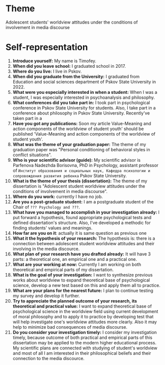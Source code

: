 # Theme

Adolescent students' worldview attitudes under the conditions of involvement in
media discourse

# Self-representation

1. **Introduce yourself:** My name is Timofey. 
2. **When did you leave school:** I graduated school in 2017.
3. **Where do you live:** I live in Pskov.
4. **When did you graduate from the University:** I graduated from Education and social sciences department of Pskov State University in 2022.
5. **What were you especially interested in when a student:** When I was a student, I was especially interested in psychoanalysis and philosophy.
6. **What conferences did you take part in:** I took part in psychological conference in Pskov State University for students. Also, I take part in a conference about philosophy in Pskov State University. Recently've taken part in a 
7. **Have you got any publications:** Soon my article Value-Meaning and action components of the worldview of student youth' should be published 'Value-Meaning and action components of the worldview of student youth'.
8. **What was the theme of your graduation paper:** The theme of my graduation paper was "Personal conditioning of behavioral styles in conflict situations".
9. **Who is your scientific advisor (guide):** My scientific advisor is Parfenova Nadezhda Borisovna, PhD in Psychology, assistant professor of `Институт образования и социальных наук, Кафедра психологии и сопровождения развития ребенка` Pskov State University.
10. **What is the theme of your thesis (dissertation):** The theme of my dissertation is "Adolescent student worldview attitudes under the conditions of involvement in media discourse".
11. **Where do you work:** currently I have no job.
12. **Are you a post-graduate student:** I am a postgraduate student of the Chair of `??? Psychology and ???`.
13. **What have you managed to accomplish in your investigation already:** I put forward a hypothesis, found appropriate psychological tests and defined dissertation's structure. Also, I've developed a methodic for finding students' values and meanings.
14. **How far are you on it**: actually it is same question as previous one
15. **What it the hypothesis of your research:** The hypothesis is: there is a connection between adolescent student worldview attitudes and their involving in the media discource.
16. **What plan of your research have you drafted already:** It will have 3 parts: a theoretical one, an empirical one and a practical one.
17. **What are your working at now:** Currently I am working on both theoretical and empirical parts of my dissertation.
18. **What is the goal of your investigation:** I want to synthesize previous works about worldview to expand theoretical base of psychological science, develop a new test based on this and apply them all to practice.
19. **What are your plans for the nearest future:** I plan to continue testing my survey and develop it further.
20. **Try to appreciate the planned outcome of your research, its theoretical and practical value:** I want to expand theoretical base of psychological science in the worldview field using current development of moral philosophy and to apply it to practice by developing test that will help investigate one's worldview attitudes more clearly. Also it may help to minimize bad consequences of media discourse.
21. **Do you consider your investigation timely:** I consider my investigation timely, because outcome of both practical and empirical parts of this dissertation may be applied to the modern higher educational process. My scientific plans are connected with studying of student's worldview and most of all I am interested in their philosophical beliefs and their connection to the media discource.